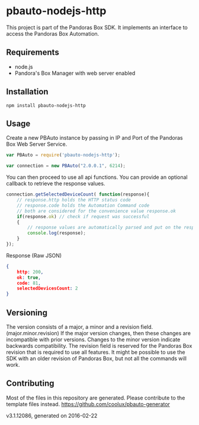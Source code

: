 # pbauto-nodejs-http
This project is part of the Pandoras Box SDK. It implements an interface to access the Pandoras Box Automation.

## Requirements
* node.js
* Pandora's Box Manager with web server enabled

## Installation
```
npm install pbauto-nodejs-http
```

## Usage
Create a new PBAuto instance by passing in IP and Port of the Pandoras Box Web Server Service.

```javascript
var PBAuto = require('pbauto-nodejs-http');

var connection = new PBAuto("2.0.0.1", 6214);
```

You can then proceed to use all api functions. You can provide an optional callback to retrieve the response values.

```javascript
connection.getSelectedDeviceCount( function(response){
	// response.http holds the HTTP status code
	// response.code holds the Automation Command code
	// both are considered for the convenience value response.ok
	if(response.ok) // check if request was successful
	{
		// response values are automatically parsed and put on the response object
		console.log(response);
	}
});
```
Response (Raw JSON)
```json
{
	http: 200,
	ok: true,
	code: 81,
	selectedDevicesCount: 2
}
```

## Versioning
The version consists of a major, a minor and a revision field. (major.minor.revision)
If the major version changes, then these changes are incompatible with prior versions. Changes to the minor version indicate backwards compatibility. The revision field is reserved for the Pandoras Box revision that is required to use all features. It might be possible to use the SDK with an older revision of Pandoras Box, but not all the commands will work.

## Contributing
Most of the files in this repository are generated. Please contribute to the template files instead.
https://github.com/coolux/pbauto-generator

v3.1.12086, generated on 2016-02-22